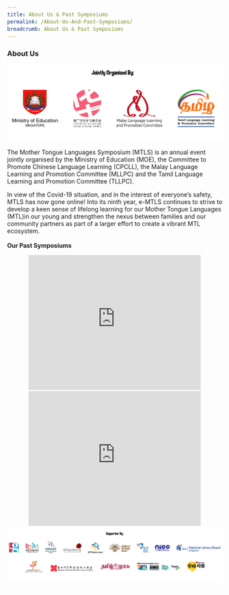 ```yaml
---
title: About Us & Past Symposiums
permalink: /About-Us-And-Past-Symposiums/
breadcrumb: About Us & Past Symposiums
---
```

### About Us
<html>
<body>
<style>
 iframe{
border : 0;
width:80% ;
}
 </style>
<div>
<img src="/images/New-Organiser-Banner.PNG">
<p>The Mother Tongue Languages Symposium (MTLS) is an annual event jointly organised by the Ministry of Education (MOE), the Committee to Promote Chinese Language Learning (CPCLL), the Malay Language Learning and Promotion Committee (MLLPC) and the Tamil Language Learning and Promotion Committee (TLLPC). <br/>
 
In view of the Covid-19 situation, and in the interest of everyone’s safety, MTLS has now gone online! Into its ninth year, e-MTLS continues to strive to develop a keen sense of lifelong learning for our Mother Tongue Languages (MTL)in our young and strengthen the nexus between families and our community partners as part of a larger effort to create a vibrant MTL ecosystem.<br/><br/>
 <b>Our Past Symposiums</b>
 </p>
 <center>
<iframe width="560" height="315" src="https://www.youtube.com/embed/wvuiXKf_bJ4" frameborder="0" allow="accelerometer; autoplay; encrypted-media; gyroscope; picture-in-picture" allowfullscreen></iframe>
 </center>
 <center>
<iframe width="560" height="315" src="https://www.youtube.com/embed/RXaW1jeuEj4" frameborder="0" allow="accelerometer; autoplay; encrypted-media; gyroscope; picture-in-picture" allowfullscreen></iframe>
</center>
<img src="/images/New-Supporter- Banner.PNG">
</div>

<div class="btntop"><a href="#top" style="text-decoration:none;"><span style="color:white"><b>Top</b></span></a></div>
